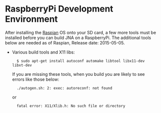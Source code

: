 RaspberryPi Development Environment
===================================

After installing the [Raspian](http://downloads.raspberrypi.org/raspbian_latest) OS onto your SD card, a few more tools must be installed before you can build JNA on a
RaspberryPi. The additional tools below are needed as of Raspian, Release date: 2015-05-05.

* Various build tools and X11 libs:

        $ sudo apt-get install autoconf automake libtool libx11-dev libxt-dev

    If you are missing these tools, when you build you are likely to see errors like those below:
  
        ./autogen.sh: 2: exec: autoreconf: not found
     
    or
        
        fatal error: X11/Xlib.h: No such file or directory

        
